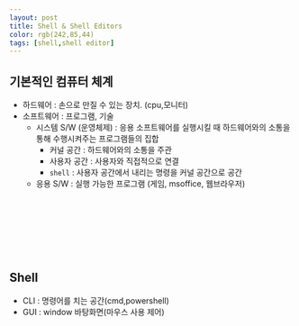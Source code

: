 ```yaml
---
layout: post
title: Shell & Shell Editors
color: rgb(242,85,44)
tags: [shell,shell editor]
---
```

## 기본적인 컴퓨터 체계

- 하드웨어 : 손으로 만질 수 있는 장치. (cpu,모니터)
- 소프트웨어 : 프로그램, 기술
  - 시스템 S/W (운영체제) : 응용 소프트웨어를 실행시킬 때 하드웨어와의 소통을 통해 수행시켜주는 프로그램들의 집합
    - 커널 공간 : 하드웨어와의 소통을 주관
    - 사용자 공간 : 사용자와 직접적으로 연결
    - `shell` : 사용자 공간에서 내리는 명령을 커널 공간으로 공간 
  - 응용 S/W : 실행 가능한 프로그램 (게임, msoffice, 웹브라우저)

<br>
<br>
<br>
<br>
<br>
<br>


## Shell
- CLI : 명령어를 치는 공간(cmd,powershell)
- GUI : window 바탕화면(마우스 사용 제어)

